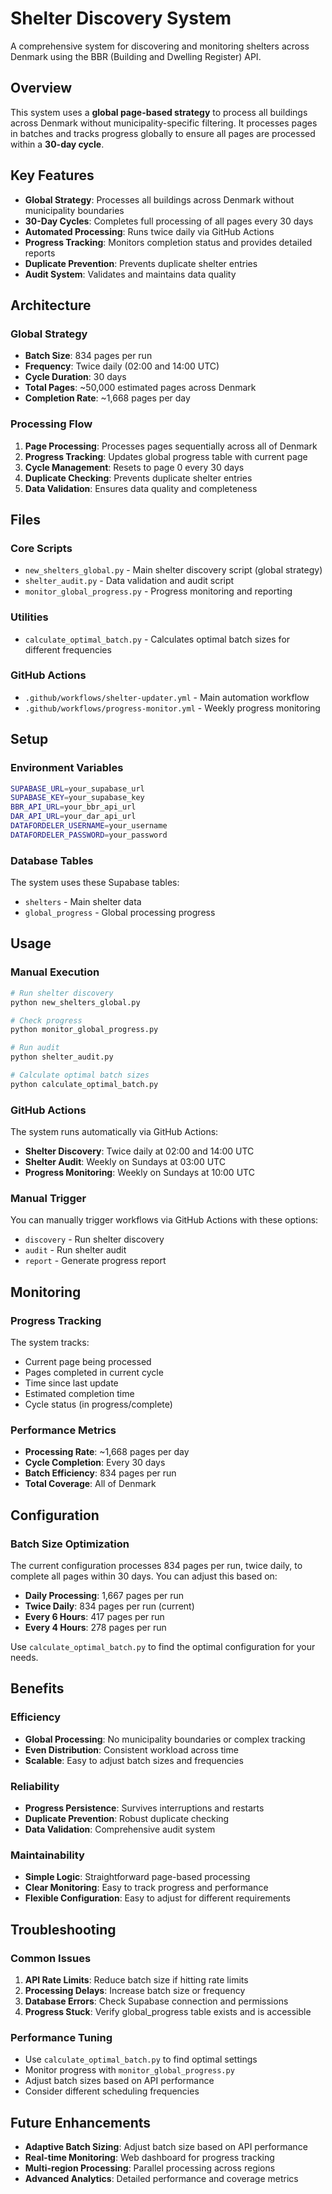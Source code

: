 # Shelter Discovery System

A comprehensive system for discovering and monitoring shelters across Denmark using the BBR (Building and Dwelling Register) API.

## Overview

This system uses a **global page-based strategy** to process all buildings across Denmark without municipality-specific filtering. It processes pages in batches and tracks progress globally to ensure all pages are processed within a **30-day cycle**.

## Key Features

- **Global Strategy**: Processes all buildings across Denmark without municipality boundaries
- **30-Day Cycles**: Completes full processing of all pages every 30 days
- **Automated Processing**: Runs twice daily via GitHub Actions
- **Progress Tracking**: Monitors completion status and provides detailed reports
- **Duplicate Prevention**: Prevents duplicate shelter entries
- **Audit System**: Validates and maintains data quality

## Architecture

### Global Strategy
- **Batch Size**: 834 pages per run
- **Frequency**: Twice daily (02:00 and 14:00 UTC)
- **Cycle Duration**: 30 days
- **Total Pages**: ~50,000 estimated pages across Denmark
- **Completion Rate**: ~1,668 pages per day

### Processing Flow
1. **Page Processing**: Processes pages sequentially across all of Denmark
2. **Progress Tracking**: Updates global progress table with current page
3. **Cycle Management**: Resets to page 0 every 30 days
4. **Duplicate Checking**: Prevents duplicate shelter entries
5. **Data Validation**: Ensures data quality and completeness

## Files

### Core Scripts
- `new_shelters_global.py` - Main shelter discovery script (global strategy)
- `shelter_audit.py` - Data validation and audit script
- `monitor_global_progress.py` - Progress monitoring and reporting

### Utilities
- `calculate_optimal_batch.py` - Calculates optimal batch sizes for different frequencies

### GitHub Actions
- `.github/workflows/shelter-updater.yml` - Main automation workflow
- `.github/workflows/progress-monitor.yml` - Weekly progress monitoring

## Setup

### Environment Variables
```bash
SUPABASE_URL=your_supabase_url
SUPABASE_KEY=your_supabase_key
BBR_API_URL=your_bbr_api_url
DAR_API_URL=your_dar_api_url
DATAFORDELER_USERNAME=your_username
DATAFORDELER_PASSWORD=your_password
```

### Database Tables
The system uses these Supabase tables:
- `shelters` - Main shelter data
- `global_progress` - Global processing progress

## Usage

### Manual Execution
```bash
# Run shelter discovery
python new_shelters_global.py

# Check progress
python monitor_global_progress.py

# Run audit
python shelter_audit.py

# Calculate optimal batch sizes
python calculate_optimal_batch.py
```

### GitHub Actions
The system runs automatically via GitHub Actions:
- **Shelter Discovery**: Twice daily at 02:00 and 14:00 UTC
- **Shelter Audit**: Weekly on Sundays at 03:00 UTC
- **Progress Monitoring**: Weekly on Sundays at 10:00 UTC

### Manual Trigger
You can manually trigger workflows via GitHub Actions with these options:
- `discovery` - Run shelter discovery
- `audit` - Run shelter audit
- `report` - Generate progress report

## Monitoring

### Progress Tracking
The system tracks:
- Current page being processed
- Pages completed in current cycle
- Time since last update
- Estimated completion time
- Cycle status (in progress/complete)

### Performance Metrics
- **Processing Rate**: ~1,668 pages per day
- **Cycle Completion**: Every 30 days
- **Batch Efficiency**: 834 pages per run
- **Total Coverage**: All of Denmark

## Configuration

### Batch Size Optimization
The current configuration processes 834 pages per run, twice daily, to complete all pages within 30 days. You can adjust this based on:

- **Daily Processing**: 1,667 pages per run
- **Twice Daily**: 834 pages per run (current)
- **Every 6 Hours**: 417 pages per run
- **Every 4 Hours**: 278 pages per run

Use `calculate_optimal_batch.py` to find the optimal configuration for your needs.

## Benefits

### Efficiency
- **Global Processing**: No municipality boundaries or complex tracking
- **Even Distribution**: Consistent workload across time
- **Scalable**: Easy to adjust batch sizes and frequencies

### Reliability
- **Progress Persistence**: Survives interruptions and restarts
- **Duplicate Prevention**: Robust duplicate checking
- **Data Validation**: Comprehensive audit system

### Maintainability
- **Simple Logic**: Straightforward page-based processing
- **Clear Monitoring**: Easy to track progress and performance
- **Flexible Configuration**: Easy to adjust for different requirements

## Troubleshooting

### Common Issues
1. **API Rate Limits**: Reduce batch size if hitting rate limits
2. **Processing Delays**: Increase batch size or frequency
3. **Database Errors**: Check Supabase connection and permissions
4. **Progress Stuck**: Verify global_progress table exists and is accessible

### Performance Tuning
- Use `calculate_optimal_batch.py` to find optimal settings
- Monitor progress with `monitor_global_progress.py`
- Adjust batch sizes based on API performance
- Consider different scheduling frequencies

## Future Enhancements

- **Adaptive Batch Sizing**: Adjust batch size based on API performance
- **Real-time Monitoring**: Web dashboard for progress tracking
- **Multi-region Processing**: Parallel processing across regions
- **Advanced Analytics**: Detailed performance and coverage metrics
